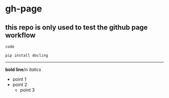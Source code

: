 # gh-page

## this repo is only used to test the github page workflow

`code`

```
pip install docling
```

----
**bold line**/n
*italics*
* point 1
* point 2
    * point 3
